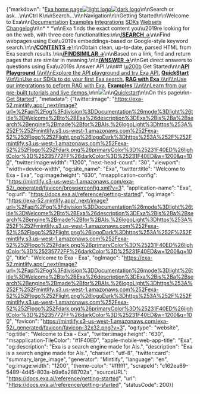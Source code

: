 {"markdown": "[Exa home page![light logo](https://mintlify.s3.us-west-1.amazonaws.com/exa-52/logo/light.png)![dark logo](https://mintlify.s3.us-west-1.amazonaws.com/exa-52/logo/dark.png)](https://docs.exa.ai/)\n\nSearch or ask...\n\nCtrl K\n\nSearch...\n\nNavigation\n\nGetting Started\n\nWelcome to Exa\n\n[Documentation](https://docs.exa.ai/reference/getting-started) [Examples](https://docs.exa.ai/examples/demo-hallucination-detector) [Integrations](https://docs.exa.ai/integrations/lang-chain-docs) [SDKs](https://docs.exa.ai/sdks/python-sdk-specification) [Websets](https://docs.exa.ai/websets/overview) [Changelog](https://docs.exa.ai/changelog/auto-search-as-default)\n\n* * *\n\nExa finds the exact content you\u2019re looking for on the web, with three core functionalities:\n\n[**/SEARCH ->**](https://docs.exa.ai/reference/search)\n\nFind webpages using Exa\u2019s embeddings-based or Google-style keyword search.\n\n[**/CONTENTS ->**](https://docs.exa.ai/reference/get-contents)\n\nObtain clean, up-to-date, parsed HTML from Exa search results.\n\n[**/FINDSIMILAR ->**](https://docs.exa.ai/reference/find-similar-links)\n\nBased on a link, find and return pages that are similar in meaning.\n\n[**/ANSWER ->**](https://docs.exa.ai/reference/answer)\n\nGet direct answers to questions using Exa\u2019s Answer API.\n\n## [\u200b](https://docs.exa.ai/reference/getting-started\\#get-started)  Get Started\n\n[**API Playground** \\\\\n\\\\\nExplore the API playground and try Exa API.](https://dashboard.exa.ai/) [**QuickStart** \\\\\n\\\\\nUse our SDKs to do your first Exa search.](https://docs.exa.ai/reference/quickstart) [**RAG with Exa** \\\\\n\\\\\nUse our integrations to peform RAG with Exa.](https://docs.exa.ai/reference/rag-quickstart) [**Examples** \\\\\n\\\\\nLearn from our pre-built tutorials and live demos.](https://docs.exa.ai/examples)\n\n![](https://mintlify.s3.us-west-1.amazonaws.com/exa-52/images/be0cab3-blue-wanderer.png)\n\n[Quickstart](https://docs.exa.ai/reference/quickstart)\n\nOn this page\n\n- [Get Started](https://docs.exa.ai/reference/getting-started#get-started)", "metadata": {"twitter:image": "https://exa-52.mintlify.app/_next/image?url=%2Fapi%2Fog%3Fdivision%3DDocumentation%26mode%3Dlight%26title%3DWelcome%2Bto%2BExa%26description%3DExa%2Bis%2Ba%2Bsearch%2Bengine%2Bmade%2Bfor%2BAIs.%26logoLight%3Dhttps%253A%252F%252Fmintlify.s3.us-west-1.amazonaws.com%252Fexa-52%252Flogo%252Flight.png%26logoDark%3Dhttps%253A%252F%252Fmintlify.s3.us-west-1.amazonaws.com%252Fexa-52%252Flogo%252Fdark.png%26primaryColor%3D%25231F40ED%26lightColor%3D%25235772FF%26darkColor%3D%25231F40ED&w=1200&q=100", "twitter:image:width": "1200", "next-head-count": "30", "viewport": "width=device-width", "og:site_name": "Exa", "twitter:title": "Welcome to Exa - Exa", "og:image:height": "630", "msapplication-config": "https://mintlify.s3-us-west-1.amazonaws.com/exa-52/_generated/favicon/browserconfig.xml?v=3", "application-name": "Exa", "og:url": "https://docs.exa.ai/reference/getting-started", "og:image": "https://exa-52.mintlify.app/_next/image?url=%2Fapi%2Fog%3Fdivision%3DDocumentation%26mode%3Dlight%26title%3DWelcome%2Bto%2BExa%26description%3DExa%2Bis%2Ba%2Bsearch%2Bengine%2Bmade%2Bfor%2BAIs.%26logoLight%3Dhttps%253A%252F%252Fmintlify.s3.us-west-1.amazonaws.com%252Fexa-52%252Flogo%252Flight.png%26logoDark%3Dhttps%253A%252F%252Fmintlify.s3.us-west-1.amazonaws.com%252Fexa-52%252Flogo%252Fdark.png%26primaryColor%3D%25231F40ED%26lightColor%3D%25235772FF%26darkColor%3D%25231F40ED&w=1200&q=100", "title": "Welcome to Exa - Exa", "ogImage": "https://exa-52.mintlify.app/_next/image?url=%2Fapi%2Fog%3Fdivision%3DDocumentation%26mode%3Dlight%26title%3DWelcome%2Bto%2BExa%26description%3DExa%2Bis%2Ba%2Bsearch%2Bengine%2Bmade%2Bfor%2BAIs.%26logoLight%3Dhttps%253A%252F%252Fmintlify.s3.us-west-1.amazonaws.com%252Fexa-52%252Flogo%252Flight.png%26logoDark%3Dhttps%253A%252F%252Fmintlify.s3.us-west-1.amazonaws.com%252Fexa-52%252Flogo%252Fdark.png%26primaryColor%3D%25231F40ED%26lightColor%3D%25235772FF%26darkColor%3D%25231F40ED&w=1200&q=100", "favicon": "https://mintlify.s3-us-west-1.amazonaws.com/exa-52/_generated/favicon/favicon-32x32.png?v=3", "og:type": "website", "og:title": "Welcome to Exa - Exa", "twitter:image:height": "630", "msapplication-TileColor": "#1F40ED", "apple-mobile-web-app-title": "Exa", "og:description": "Exa is a search engine made for AIs.", "description": "Exa is a search engine made for AIs.", "charset": "utf-8", "twitter:card": "summary_large_image", "generator": "Mintlify", "language": "en", "og:image:width": "1200", "theme-color": "#ffffff", "scrapeId": "c162ea89-5489-4d45-803a-b9a6a288702a", "sourceURL": "https://docs.exa.ai/reference/getting-started", "url": "https://docs.exa.ai/reference/getting-started", "statusCode": 200}}

